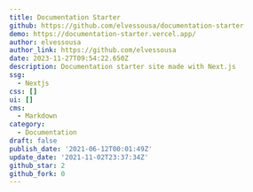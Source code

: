 ```yaml
---
title: Documentation Starter
github: https://github.com/elvessousa/documentation-starter
demo: https://documentation-starter.vercel.app/
author: elvessousa
author_link: https://github.com/elvessousa
date: 2023-11-27T09:54:22.650Z
description: Documentation starter site made with Next.js
ssg:
  - Nextjs
css: []
ui: []
cms:
  - Markdown
category:
  - Documentation
draft: false
publish_date: '2021-06-12T00:01:49Z'
update_date: '2021-11-02T23:37:34Z'
github_star: 2
github_fork: 0
---
```

